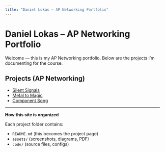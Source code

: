 ```yaml
---
title: "Daniel Lokas – AP Networking Portfolio"
---
```


# Daniel Lokas – AP Networking Portfolio

Welcome — this is my AP Networking portfolio. Below are the projects I’m documenting for the course.

## Projects (AP Networking)
- [Silent Signals](Projects/AP-Networking/Silent-Signals/)
- [Metal to Magic](Projects/AP-Networking/Metal-to-Magic/)
- [Component Song](Projects/AP-Networking/Component-Song/)

---

**How this site is organized**

Each project folder contains:
- `README.md` (this becomes the project page)
- `assets/` (screenshots, diagrams, PDF)
- `code/` (source files, configs)

